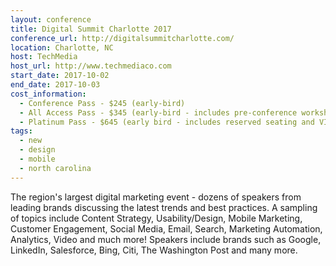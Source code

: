 ```yaml
---
layout: conference
title: Digital Summit Charlotte 2017
conference_url: http://digitalsummitcharlotte.com/
location: Charlotte, NC
host: TechMedia
host_url: http://www.techmediaco.com
start_date: 2017-10-02
end_date: 2017-10-03
cost_information:
  - Conference Pass - $245 (early-bird)
  - All Access Pass - $345 (early-bird - includes pre-conference workshops and lunch)
  - Platinum Pass - $645 (early bird - includes reserved seating and VIP lounge access)
tags:
  - new
  - design
  - mobile
  - north carolina
---
```


The region's largest digital marketing event - dozens of speakers from leading brands discussing the latest trends and best practices. A sampling of topics include Content Strategy, Usability/Design, Mobile Marketing, Customer Engagement, Social Media, Email, Search, Marketing Automation, Analytics, Video and much more! Speakers include brands such as Google, LinkedIn, Salesforce, Bing, Citi, The Washington Post and many more.
